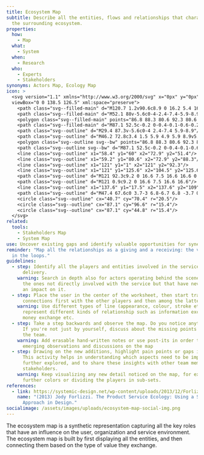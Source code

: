 ```yaml
---
title: Ecosystem Map
subtitle: Describe all the entities, flows and relationships that characterize
  the surrounding ecosystem.
properties:
  how:
    - Map
  what:
    - System
  when:
    - Research
  who:
    - Experts
    - Stakeholders
synonyms: Actors Map, Ecology Map
icon: >
  <svg version="1.1" xmlns="http://www.w3.org/2000/svg" x="0px" y="0px"
  viewBox="0 0 138.5 126.5" xml:space="preserve">
    <path class="svg--filled-main" d="M120.7 1.2v90.6c8.9 0 16.2 5.4 16.2 14.3V17.3C136.9 8.4 129.6 1.1 120.7 1.2"/>
    <path class="svg--filled-main" d="M52.1 88v-5.6c0-4-2.4-7.4-5.9-8.9H35.2c-3.4 1.5-5.9 4.9-5.9 8.9V88c0 0 4.6 2.9 11.3 2.9S52.1 88 52.1 88z"/>
    <polygon class="svg--filled-main" points="86.8 88.3 80.6 92.3 80.6 103.8 93.5 103.8 93.5 92.3 "/>
    <path class="svg--filled-main" d="M87.1 52.5c-0.2 0-0.4-0.1-0.6-0.2 -0.6-0.5-1.2-1-1.7-1.5l0 0c-1.5-1.3-2.8-2.4-3.8-3.5 -1-1.2-1.5-2.4-1.5-3.7 0-1.2 0.4-2.4 1.2-3.2 0.8-0.9 1.9-1.3 3-1.3 0.9 0 1.7 0.3 2.4 0.8 0.4 0.3 0.7 0.6 1 1 0.3-0.4 0.6-0.7 1-1 0.7-0.5 1.5-0.8 2.4-0.8 1.2 0 2.2 0.5 3 1.3 0.8 0.8 1.2 2 1.2 3.2 0 1.3-0.5 2.5-1.5 3.7 -0.9 1.1-2.2 2.2-3.8 3.5 -0.5 0.4-1.1 0.9-1.7 1.5C87.5 52.5 87.3 52.5 87.1 52.5z"/>
    <path class="svg--outline" d="M29.4 87.3v-5.6c0-4 2.4-7.4 5.9-8.9"/>
    <path class="svg--outline" d="M46.2 72.8c3.4 1.5 5.9 4.9 5.9 8.9v5.6"/>
    <polygon class="svg--outline svg--bw" points="86.8 88.3 80.6 92.3 80.6 103.8 93.5 103.8 93.5 92.3 "/>
    <path class="svg--outline svg--bw" d="M87.1 52.5c-0.2 0-0.4-0.1-0.6-0.2 -0.6-0.5-1.2-1-1.7-1.5l0 0c-1.5-1.3-2.8-2.4-3.8-3.5 -1-1.2-1.5-2.4-1.5-3.7 0-1.2 0.4-2.4 1.2-3.2 0.8-0.9 1.9-1.3 3-1.3 0.9 0 1.7 0.3 2.4 0.8 0.4 0.3 0.7 0.6 1 1 0.3-0.4 0.6-0.7 1-1 0.7-0.5 1.5-0.8 2.4-0.8 1.2 0 2.2 0.5 3 1.3 0.8 0.8 1.2 2 1.2 3.2 0 1.3-0.5 2.5-1.5 3.7 -0.9 1.1-2.2 2.2-3.8 3.5 -0.5 0.4-1.1 0.9-1.7 1.5C87.5 52.5 87.3 52.5 87.1 52.5z"/>
    <line class="svg--outline" x1="58.4" y1="60" x2="72.9" y2="51.4"/>
    <line class="svg--outline" x1="59.2" y1="80.6" x2="72.9" y2="88.3"/>
    <line class="svg--outline" x1="121" y1="1" x2="121" y2="92.3"/>
    <line class="svg--outline" x1="121" y1="125.6" x2="104.5" y2="125.6"/>
    <path class="svg--outline" d="M121 92.3c9.2 0 16.6 7.5 16.6 16.6 0 9.2-7.5 16.6-16.6 16.6l-34 0H0.9v-108h119.7"/>
    <path class="svg--outline" d="M121 0.9c9.2 0 16.6 7.5 16.6 16.6"/>
    <line class="svg--outline" x1="137.6" y1="17.5" x2="137.6" y2="109"/>
    <path class="svg--outline" d="M47.4 67.6c0 3.7-3 6.8-6.7 6.8 -3.7 0-6.7-3-6.7-6.8v-2.3c0-3.7 3-6.8 6.7-6.8 3.7 0 6.7 3 6.7 6.8V67.6z"/>
    <circle class="svg--outline" cx="40.7" cy="70.4" r="20.5"/>
    <circle class="svg--outline" cx="87.1" cy="96.6" r="15.4"/>
    <circle class="svg--outline" cx="87.1" cy="44.8" r="15.4"/>
  </svg>
related:
  tools:
    - Stakeholders Map
    - System Map
use: Uncover existing gaps and identify valuable opportunities for synergies.
reminder: "Map all the relationships as a giving and a receiving: the value is
  in the loops."
guidelines:
  - step: Identify all the players and entities involved in the service supply and
      delivery.
    warning: Search in depth also for actors operating behind the scenes, as well as
      the ones not directly involved with the service but that have nevertheless
      an impact on it.
  - step: Place the user in the center of the worksheet, then start tracing
      connections first with the other players and then among the latter.
    warning: Use different types of line (appearance, colour, stroke etc) to
      represent different kinds of relationship such as information exchange,
      money exchange etc.
  - step: Take a step backwards and observe the map. Do you notice anything missing?
      If you're not just by yourself, discuss about the missing points within
      the team.
    warning: Add erasable hand-written notes or use post-its in order to highlight
      emerging observations and discussions on the map
  - step: Drawing on the new additions, highlight pain points or gaps in the map.
      This activity helps in understanding which aspects need to be improved or
      further explored, and to share these insights with other team members or
      stakeholders.
    warning: Keep visualizing any new detail noticed on the map, for example using
      further colors or dividing the players in sub-sets.
references:
  - link: https://systemic-design.net/wp-content/uploads/2013/12/Forlizzi.pdf
    name: "(2013) Jody Forlizzi. The Product Service Ecology: Using a Systems
      Approach in Design."
socialimage: /assets/images/uploads/ecosystem-map-social-img.png
---
```

The ecosystem map is a synthetic representation capturing all the key roles that have an influence on the user, organization and service environment. The ecosystem map is built by first displaying all the entities, and then connecting them based on the type of value they exchange.

